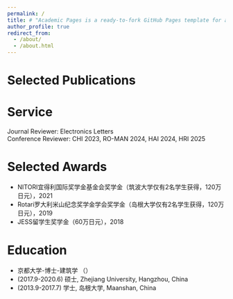 ```yaml
---
permalink: /
title: # "Academic Pages is a ready-to-fork GitHub Pages template for academic personal websites"
author_profile: true
redirect_from: 
  - /about/
  - /about.html
---
```



Selected Publications 
======



Service
======
Journal Reviewer: Electronics Letters  
Conference Reviewer: CHI 2023, RO-MAN 2024, HAI 2024, HRI 2025


Selected Awards
======
- NITORI宜得利国际奖学金基金会奖学金（筑波大学仅有2名学生获得，120万日元），2021
- Rotari罗大利米山纪念奖学金学会奖学金（岛根大学仅有2名学生获得，120万日元），2019
- JESS留学生奖学金（60万日元），2018


Education
======
- 京都大学-博士-建筑学  （）
- (2017.9-2020.6) 硕士, Zhejiang University, Hangzhou, China
- (2013.9-2017.7) 学士, 岛根大学, Maanshan, China

